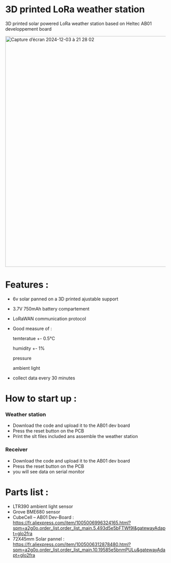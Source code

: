 # 3D printed LoRa weather station
3D printed solar powered LoRa weather station based on Heltec AB01 developpement board

<img width="724" alt="Capture d’écran 2024-12-03 à 21 28 02" src="https://github.com/user-attachments/assets/d472f429-3b20-416a-8fa1-91aeea1f0b72">

# Features :
- 6v solar panned on a 3D printed ajustable support
- 3.7V 750mAh battery compartement
- LoRaWAN communication protocol
- Good measure of :
  
    temteratue +- 0.5°C

    humidity +- 1%

    pressure

    ambient light

- collect data every 30 minutes

# How to start up :
### Weather station
- Download the code and upload it to the AB01 dev board
- Press the reset button on the PCB
- Print the slt files included ans assemble the weather station

### Receiver
- Download the code and upload it to the AB01 dev board
- Press the reset button on the PCB
- you will see data on serial monitor

# Parts list :
- LTR390 ambient light sensor
- Grove BME680 sensor
- CubeCell – AB01 Dev-Board : https://fr.aliexpress.com/item/1005006996324165.html?spm=a2g0o.order_list.order_list_main.5.493d5e5bFTWf9l&gatewayAdapt=glo2fra
- 72X45mm Solar pannel : https://fr.aliexpress.com/item/1005006312878480.html?spm=a2g0o.order_list.order_list_main.10.19585e5bnmPULu&gatewayAdapt=glo2fra


